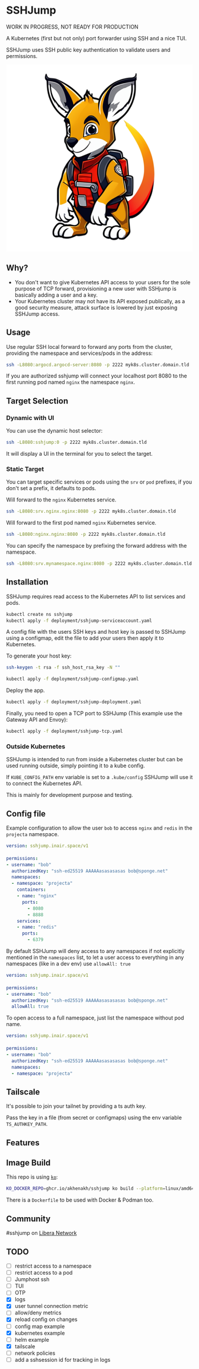 
# SSHJump

WORK IN PROGRESS, NOT READY FOR PRODUCTION

A Kubernetes (first but not only) port forwarder using SSH and a nice TUI.

SSHJump uses SSH public key authentication to validate users and permissions.

![SSH Jump kangaroo logo](img/sshjump512.png?raw=true "SSH Jump logo")

## Why?
- You don't want to give Kubernetes API access to your users for the sole purpose of TCP forward, provisioning a new user with SSHjump is basically adding a user and a key.
- Your Kubernetes cluster may not have its API exposed publically, as a good security measure, attack surface is lowered by just exposing SSHJump access.


## Usage

Use regular SSH local forward to forward any ports from the cluster, providing the namespace and services/pods in the address:

```sh
ssh -L8080:argocd.argocd-server:8080 -p 2222 myk8s.cluster.domain.tld
```
If you are authorized sshjump will connect your localhost port 8080 to the first running pod named `nginx` the namespace `nginx`.

## Target Selection

### Dynamic with UI
You can use the dynamic host selector:
```sh
ssh -L8080:sshjump:0 -p 2222 myk8s.cluster.domain.tld
```
It will display a UI in the terminal for you to select the target.

### Static Target
You can target specific services or pods using the  `srv` or `pod` prefixes, if you don't set a prefix, it defaults to pods.

Will forward to the `nginx` Kubernetes service.
```sh
ssh -L8080:srv.nginx.nginx:8080 -p 2222 myk8s.cluster.domain.tld
```

Will forward to the first pod named `nginx` Kubernetes service.
```sh
ssh -L8080:nginx.nginx:8080 -p 2222 myk8s.cluster.domain.tld
```

You can specify the namespace by prefixing the forward address with the namespace.
```sh
ssh -L8080:srv.mynamespace.nginx:8080 -p 2222 myk8s.cluster.domain.tld
```

## Installation

SSHJump requires read access to the Kubernetes API to list services and pods.

```sh
kubectl create ns sshjump
kubectl apply -f deployment/sshjump-serviceaccount.yaml
```

A config file with the users SSH keys and host key is passed to SSHJump using a configmap, edit the file to add your users then apply it to Kubernetes.

To generate your host key:
```sh
ssh-keygen -t rsa -f ssh_host_rsa_key -N ""
```

```sh
kubectl apply -f deployment/sshjump-configmap.yaml
```

Deploy the app.

```sh
kubectl apply -f deployment/sshjump-deployment.yaml
```

Finally, you need to open a TCP port to SSHJump (This example use the Gateway API and Envoy):

```sh
kubectl apply -f deployment/sshjump-tcp.yaml
```

### Outside Kubernetes

SSHJump is intended to run from inside a Kubernetes cluster but can be used running outside, simply pointing it to a kube config.

If `KUBE_CONFIG_PATH` env variable is set to a `﻿.kube/config` SSHJump will use it to connect the Kubernetes API.

This is mainly for development purpose and testing.

## Config file

Example configuration to allow the user `bob` to access `nginx` and `redis` in the `projecta` namespace.
```yaml
version: sshjump.inair.space/v1

permissions:
- username: "bob"
  authorizedKey: "ssh-ed25519 AAAAAasasasasas bob@sponge.net"
  namespaces:
  - namespace: "projecta"
    containers:
    - name: "nginx"
      ports:
        - 8080
        - 8888
    services:
    - name: "redis"
      ports:
        - 6379
```

By default SSHJump will deny access to any namespaces if not explicitly mentioned in the `namespaces` list, to let a user access to everything in any namespaces (like in a dev env) use `allowAll: true`

```yaml
version: sshjump.inair.space/v1

permissions:
- username: "bob"
  authorizedKey: "ssh-ed25519 AAAAAasasasasas bob@sponge.net"
  allowAll: true
```

To open access to a full namespace, just list the namespace without pod name.
```yaml
version: sshjump.inair.space/v1

permissions:
- username: "bob"
  authorizedKey: "ssh-ed25519 AAAAAasasasasas bob@sponge.net"
  namespaces:
  - namespace: "projecta"
```
## Tailscale

It's possible to join your tailnet by providing a ts auth key.

Pass the key in a file (from secret or configmaps) using the env variable `TS_AUTHKEY_PATH`.

## Features




## Image Build

This repo is using [`ko`](https://ko.build):
```sh
KO_DOCKER_REPO=ghcr.io/akhenakh/sshjump ko build --platform=linux/amd64,linux/arm64  --bare ./cmd/sshjump
```

There is a `Dockerfile` to be used with Docker & Podman too.

## Community

#sshjump on [Libera Network](https://libera.chat)

## TODO

- [ ] restrict access to a namespace
- [ ] restrict access to a pod
- [ ] Jumphost ssh
- [ ] TUI
- [ ] OTP
- [X] logs
- [X] user tunnel connection metric
- [ ] allow/deny metrics
- [X] reload config on changes
- [ ] config map example
- [X] kubernetes example
- [ ] helm example
- [X] tailscale
- [ ] network policies
- [ ] add a sshsession id for tracking in logs